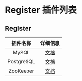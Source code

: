 # Register 插件列表
## Register

|         插件名称          |             详细信息            | 
|:-------------------------:|:-------------------------------:|
|      MySQL                |        [文档](mysql.md)     |
|    PostgreSQL             |     [文档](postgresql.md)   |
|    ZooKeeper              |      [文档](zookeeper.md)   |
